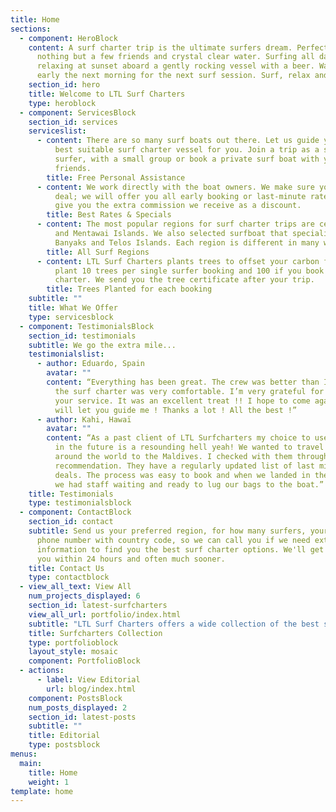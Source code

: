 ```yaml
---
title: Home
sections:
  - component: HeroBlock
    content: A surf charter trip is the ultimate surfers dream. Perfect waves with
      nothing but a few friends and crystal clear water. Surfing all day, then
      relaxing at sunset aboard a gently rocking vessel with a beer. Waking up
      early the next morning for the next surf session. Surf, relax and repeat.
    section_id: hero
    title: Welcome to LTL Surf Charters
    type: heroblock
  - component: ServicesBlock
    section_id: services
    serviceslist:
      - content: There are so many surf boats out there. Let us guide you to find the
          best suitable surf charter vessel for you. Join a trip as a single
          surfer, with a small group or book a private surf boat with your
          friends.
        title: Free Personal Assistance
      - content: We work directly with the boat owners. We make sure you get the best
          deal; we will offer you all early booking or last-minute rates and
          give you the extra commission we receive as a discount.
        title: Best Rates & Specials
      - content: The most popular regions for surf charter trips are certainly Maldives
          and Mentawai Islands. We also selected surfboat that specialise in
          Banyaks and Telos Islands. Each region is different in many ways.
        title: All Surf Regions
      - content: LTL Surf Charters plants trees to offset your carbon footprint. We
          plant 10 trees per single surfer booking and 100 if you book a private
          charter. We send you the tree certificate after your trip.
        title: Trees Planted for each booking
    subtitle: ""
    title: What We Offer
    type: servicesblock
  - component: TestimonialsBlock
    section_id: testimonials
    subtitle: We go the extra mile...
    testimonialslist:
      - author: Eduardo, Spain
        avatar: ""
        content: “Everything has been great. The crew was better than I expected, and
          the surf charter was very comfortable. I’m very grateful for you and
          your service. It was an excellent treat !! I hope to come again and i
          will let you guide me ! Thanks a lot ! All the best !”
      - author: Kahi, Hawaï
        avatar: ""
        content: “As a past client of LTL Surfcharters my choice to use their services
          in the future is a resounding hell yeah! We wanted to travel half way
          around the world to the Maldives. I checked with them through a
          recommendation. They have a regularly updated list of last minute
          deals. The process was easy to book and when we landed in the Maldives
          we had staff waiting and ready to lug our bags to the boat.”
    title: Testimonials
    type: testimonialsblock
  - component: ContactBlock
    section_id: contact
    subtitle: Send us your preferred region, for how many surfers, your dates and
      phone number with country code, so we can call you if we need extra
      information to find you the best surf charter options. We'll get back to
      you within 24 hours and often much sooner.
    title: Contact Us
    type: contactblock
  - view_all_text: View All
    num_projects_displayed: 6
    section_id: latest-surfcharters
    view_all_url: portfolio/index.html
    subtitle: "LTL Surf Charters offers a wide collection of the best surf boats. "
    title: Surfcharters Collection
    type: portfolioblock
    layout_style: mosaic
    component: PortfolioBlock
  - actions:
      - label: View Editorial
        url: blog/index.html
    component: PostsBlock
    num_posts_displayed: 2
    section_id: latest-posts
    subtitle: ""
    title: Editorial
    type: postsblock
menus:
  main:
    title: Home
    weight: 1
template: home
---
```

